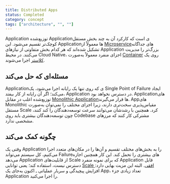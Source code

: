 ```yaml
---
title: Distributed Apps
status: Completed
category: concept
tags: ["architecture", "", ""]
---
```


Application توزیع‌شده Applicationی است که کارکرد آن به چند بخش مستقل کوچک‌تر تقسیم می‌شود. این Applicationها معمولاً از [Microservice](/microservices-architecture/)های جداگانه تشکیل شده‌اند که هر کدام بخش متفاوتی از نیازهای Application بزرگ‌تر را مدیریت می‌کنند. در محیط Cloud Native، اجزای منفرد معمولاً به‌صورت [Container](/container/) روی یک [کلاستر](/cluster/) اجرا می‌شوند.

## مسئله‌ای که حل می‌کند

Applicationی که روی تنها یک رایانه اجرا می‌شود، یک Single Point of Failure ایجاد می‌کند؛ اگر آن رایانه از کار بیفتد، Application در دسترس نخواهد بود. Applicationهای توزیع‌شده اغلب در مقابل [Monolithic Application](/monolithic-apps/)ها قرار می‌گیرند. Appهای Monolithic مقیاس‌پذیری سخت‌تری دارند، زیرا اجزای مختلف را نمی‌توان به‌صورت مستقل Scale کرد. همچنین با رشدشان می‌توانند سرعت توسعه‌دهندگان را کند کنند، چون توسعه‌دهندگان بیشتری باید روی Codebase مشترکی کار کنند که مرزهای مشخصی ندارد.

## چگونه کمک می‌کند

وقتی یک Application را به بخش‌های مختلف تقسیم و آن‌ها را در مکان‌های متعدد اجرا می‌کنیم، کل سیستم می‌تواند Failureهای بیشتری را تحمل کند. این کار همچنین اجازه می‌دهد Application از قابلیت‌های Scale که برای نمونه منفرد Application قابل دسترس نیست، استفاده کند؛ یعنی توانایی [Scale افقی](/horizontal-scaling/). البته این مزیت بهایی دارد: افزایش پیچیدگی و سربار عملیاتی ـ اکنون به‌جای یک App، تعداد زیادی جزء Application را اجرا می‌کنید.
